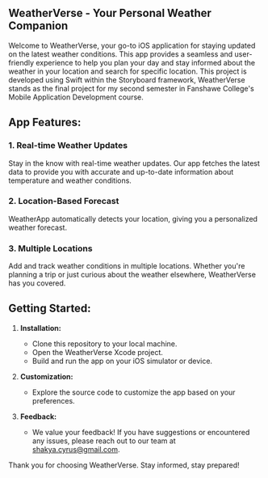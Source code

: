 ## WeatherVerse - Your Personal Weather Companion 
Welcome to WeatherVerse, your go-to iOS application for staying updated on the latest weather conditions. This app provides a seamless and user-friendly experience to help you plan your day and stay informed about the weather in your location and search for specific location. This project is developed using Swift within the Storyboard framework, WeatherVerse stands as the final project for my second semester in Fanshawe College's Mobile Application Development course.

## App Features:

### 1. Real-time Weather Updates
Stay in the know with real-time weather updates. Our app fetches the latest data to provide you with accurate and up-to-date information about temperature and weather conditions.

### 2. Location-Based Forecast
WeatherApp automatically detects your location, giving you a personalized weather forecast. 

### 3. Multiple Locations
Add and track weather conditions in multiple locations. Whether you're planning a trip or just curious about the weather elsewhere, WeatherVerse has you covered.


## Getting Started:

1. **Installation:**
    - Clone this repository to your local machine.
    - Open the WeatherVerse Xcode project.
    - Build and run the app on your iOS simulator or device.

2. **Customization:**
    - Explore the source code to customize the app based on your preferences.

3. **Feedback:**
    - We value your feedback! If you have suggestions or encountered any issues, please reach out to our team at [shakya.cyrus@gmail.com](mailto:shakya.cyrus@gmail.com).

Thank you for choosing WeatherVerse. Stay informed, stay prepared!
